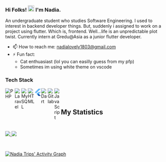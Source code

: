### Hi Folks! <img src="https://raw.githubusercontent.com/MartinHeinz/MartinHeinz/master/wave.gif" width="20px" height="20px"> I'm Nadia.

An undergraduate student who studies Software Engineering. I used to interest in backend developer things. But, suddenly i assigned to work on a project using flutter. Which is, frontend. Well...life is an unpredictable plot twist. Currently intern at Gredu@Asia as a junior flutter developer.

- 📫 How to reach me: nadialovely1803@gmail.com
- ⚡ Fun fact: 
    - Cat enthuasiast (lol you can easilly guess from my pfp)
    - Sometimes im using white theme on vscode 
 
### Tech Stack
  <a href="https://www.php.net/"><img align="left" alt="PHP" title="PHP" width="30px" src="https://www.freepnglogos.com/uploads/php-logo-png/php-logo-png-transparent-svg-vector-bie-supply-1.png" /></a>
  <a href="https://laravel.com/"><img align="left" alt="Laravel" title="Laravel" width="21px" src="https://upload.wikimedia.org/wikipedia/commons/9/9a/Laravel.svg" /></a>
  <a href="https://www.mysql.com/"><img align="left" alt="MySQL" title="MySQL" width="21px" src="https://upload.wikimedia.org/wikipedia/commons/b/b2/Database-mysql.svg" /></a>
  <a href="https://en.wikipedia.org/wiki/HTML"><img align="left" alt="HTML" title="HTML" width="21px" src="https://upload.wikimedia.org/wikipedia/commons/6/61/HTML5_logo_and_wordmark.svg" /></a>
  <a href="https://flutter.dev/"><img align="left" alt="Flutter" title="Flutter" width="21px" src="https://raw.githubusercontent.com/dnfield/flutter_svg/7d374d7107561cbd906d7c0ca26fef02cc01e7c8/example/assets/flutter_logo.svg?sanitize=true" /></a>
  <a href="https://dart.dev/"><img align="left" alt="Dart" title="Dart" width="21px" src="https://upload.wikimedia.org/wikipedia/commons/7/7e/Dart-logo.png" /></a>
  <a href="https://about.gitlab.com/"><img align="left" alt="Gitlab" title="Gitlab" width="21px" src="https://cdn4.iconfinder.com/data/icons/logos-and-brands/512/144_Gitlab_logo_logos-1024.png" /></a>
  <a href="https://www.javascript.com/"><img align="left" alt="JavaScript" title="JavaScript" width="21px" src="https://upload.wikimedia.org/wikipedia/commons/6/6a/JavaScript-logo.png" /></a>

  <br>
  <br>
  
## My Statistics

<br/>
<p align="left">
  <a href="https://nadialvy.dev/">
  <img width="49.5%" src="https://github-readme-stats.vercel.app/api?username=nadialvy&show_icons=true&theme=gruvbox&hide_border=true" />
    <img width="49.5%" src="https://github-readme-streak-stats.herokuapp.com/?user=nadialvy&theme=gruvbox&hide_border=true" />
  </a>
</p>
<br>

[![Nadia Trips' Activity Graph](https://activity-graph.herokuapp.com/graph?username=nadialvy&custom_title=Nadia%20Trips's%20Contribution%20Graph&theme=gruvbox&bg_color=282828&hide_border=true&line=d1a01f&point=c58545)](https://nadialvy.dev)
</p>
